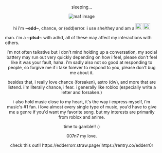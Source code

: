 <!DOCTYPE html>
<html lang="en">
<head>
    <p align="center">sleeping...</p>
    <p align="center">
      <img src="https://i.postimg.cc/VsVQCsNc/maf.png" alt="maf image">
    </p>
    <p align="center">
      hi i'm <b>~edd~</b>, chance, or (edd)error. i use she/they and am a <img src="https://cdn.discordapp.com/emojis/1113878447761137744.webp?size=22&quality=lossless" alt="emoji" width="22" height="22"> <img src="https://cdn.discordapp.com/emojis/1113873394463690852.webp?size=22&quality=lossless" alt="emoji2" width="22" height="22">
</p>
</p> man. i'm a <b>~ptsd~</b> with adhd, all of these may affect my interactions with others.
    </p>
    <p align="center">
      i'm not often talkative but i don't mind holding up a conversation, my social battery may run out very quickly depending on how i feel, please don't feel like it was your fault, haha. i'm sadly also not so good at responding to people, so forgive me if i take forever to respond to you, please don't bug me about it.
    </p>
    <p align="center">
      besides that, i really love chance (forsaken), astro (dw), and more that are listend. i'm literally chance, i fear. i generally like roblox (especially write a letter and forsaken.)
    </p>
    <p align="center">
      i also hold music close to my heart, it's the way i express myself, i'm music's #1 fan. i love almost every single type of music, you'd have to give me a genre if you'd want my favorite song. but my interests are primarily from roblox and anime.
    </p>
    <p align="center">time to gamble!! :)</p>
    <p align="center"> 007n7 my love. </p>
<p align="center"> check this out!! https://edderrorr.straw.page/ https://rentry.co/edderr0r </p>
  </div>
</body>
</html>
